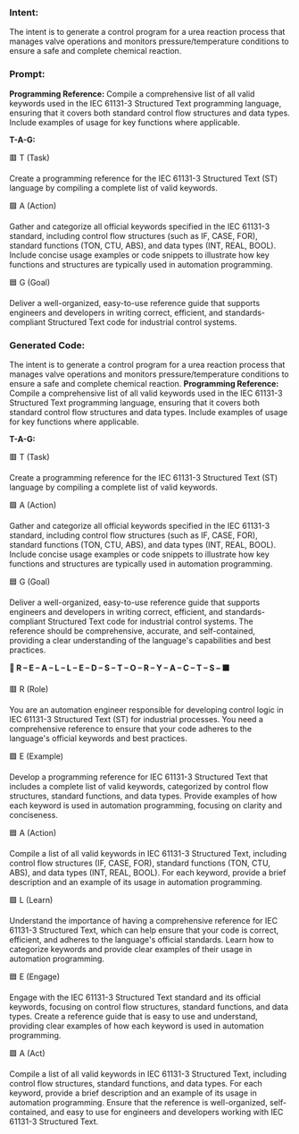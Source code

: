 ### Intent:
The intent is to generate a control program for a urea reaction process that manages valve operations and monitors pressure/temperature conditions to ensure a safe and complete chemical reaction.

### Prompt:
**Programming Reference:**
Compile a comprehensive list of all valid keywords used in the IEC 61131-3 Structured Text programming language, ensuring that it covers both standard control flow structures and data types. Include examples of usage for key functions where applicable.

**T-A-G:**

🟥 T (Task)

Create a programming reference for the IEC 61131-3 Structured Text (ST) language by compiling a complete list of valid keywords.

🟩 A (Action)

Gather and categorize all official keywords specified in the IEC 61131-3 standard, including control flow structures (such as IF, CASE, FOR), standard functions (TON, CTU, ABS), and data types (INT, REAL, BOOL). Include concise usage examples or code snippets to illustrate how key functions and structures are typically used in automation programming.

🟦 G (Goal)

Deliver a well-organized, easy-to-use reference guide that supports engineers and developers in writing correct, efficient, and standards-compliant Structured Text code for industrial control systems.

### Generated Code:
The intent is to generate a control program for a urea reaction process that manages valve operations and monitors pressure/temperature conditions to ensure a safe and complete chemical reaction.
**Programming Reference:**
Compile a comprehensive list of all valid keywords used in the IEC 61131-3 Structured Text programming language, ensuring that it covers both standard control flow structures and data types. Include examples of usage for key functions where applicable.

**T-A-G:**

🟥 T (Task)

Create a programming reference for the IEC 61131-3 Structured Text (ST) language by compiling a complete list of valid keywords.

🟩 A (Action)

Gather and categorize all official keywords specified in the IEC 61131-3 standard, including control flow structures (such as IF, CASE, FOR), standard functions (TON, CTU, ABS), and data types (INT, REAL, BOOL). Include concise usage examples or code snippets to illustrate how key functions and structures are typically used in automation programming.

🟦 G (Goal)

Deliver a well-organized, easy-to-use reference guide that supports engineers and developers in writing correct, efficient, and standards-compliant Structured Text code for industrial control systems. The reference should be comprehensive, accurate, and self-contained, providing a clear understanding of the language's capabilities and best practices.

**🔶 R – E – A – L – L – E – D – S – T – O – R – Y – A – C – T – S – 🟫**

🟥 R (Role)

You are an automation engineer responsible for developing control logic in IEC 61131-3 Structured Text (ST) for industrial processes. You need a comprehensive reference to ensure that your code adheres to the language's official keywords and best practices.

🟩 E (Example)

Develop a programming reference for IEC 61131-3 Structured Text that includes a complete list of valid keywords, categorized by control flow structures, standard functions, and data types. Provide examples of how each keyword is used in automation programming, focusing on clarity and conciseness.

🟦 A (Action)

Compile a list of all valid keywords in IEC 61131-3 Structured Text, including control flow structures (IF, CASE, FOR), standard functions (TON, CTU, ABS), and data types (INT, REAL, BOOL). For each keyword, provide a brief description and an example of its usage in automation programming.

🟩 L (Learn)

Understand the importance of having a comprehensive reference for IEC 61131-3 Structured Text, which can help ensure that your code is correct, efficient, and adheres to the language's official standards. Learn how to categorize keywords and provide clear examples of their usage in automation programming.

🟦 E (Engage)

Engage with the IEC 61131-3 Structured Text standard and its official keywords, focusing on control flow structures, standard functions, and data types. Create a reference guide that is easy to use and understand, providing clear examples of how each keyword is used in automation programming.

🟩 A (Act)

Compile a list of all valid keywords in IEC 61131-3 Structured Text, including control flow structures, standard functions, and data types. For each keyword, provide a brief description and an example of its usage in automation programming. Ensure that the reference is well-organized, self-contained, and easy to use for engineers and developers working with IEC 61131-3 Structured Text.
